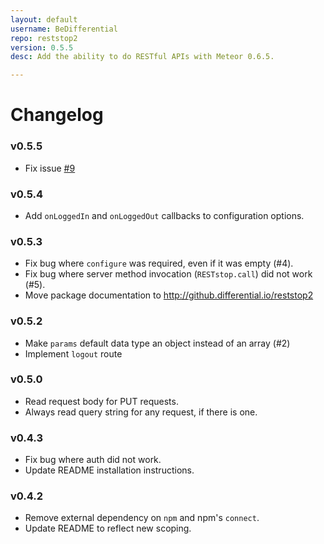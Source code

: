 ```yaml
---
layout: default
username: BeDifferential
repo: reststop2
version: 0.5.5
desc: Add the ability to do RESTful APIs with Meteor 0.6.5.

---
```

# Changelog

### v0.5.5

* Fix issue [#9](https://github.com/BeDifferential/reststop2/pull/9)

### v0.5.4

* Add `onLoggedIn` and `onLoggedOut` callbacks to configuration options.

### v0.5.3

* Fix bug where `configure` was required, even if it was empty (#4).
* Fix bug where server method invocation (`RESTstop.call`) did not work (#5).
* Move package documentation to http://github.differential.io/reststop2

### v0.5.2

* Make `params` default data type an object instead of an array (#2)
* Implement `logout` route

### v0.5.0

* Read request body for PUT requests.
* Always read query string for any request, if there is one.

### v0.4.3

* Fix bug where auth did not work.
* Update README installation instructions.

### v0.4.2

* Remove external dependency on `npm` and npm's `connect`.
* Update README to reflect new scoping.

